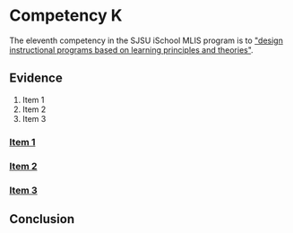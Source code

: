 # Competency K

The eleventh competency in the SJSU iSchool MLIS program is to ["design instructional programs based on learning principles and theories"](http://ischool.sjsu.edu/current-students/courses/core-competencies).

## Evidence

1. Item 1
2. Item 2
3. Item 3

### [Item 1]()

### [Item 2]() 

### [Item 3]()

## Conclusion
